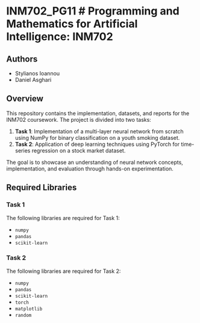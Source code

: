 # INM702_PG11 # Programming and Mathematics for Artificial Intelligence: INM702

## Authors
- Stylianos Ioannou
- Daniel Asghari

## Overview
This repository contains the implementation, datasets, and reports for the INM702 coursework. The project is divided into two tasks:

1. **Task 1**: Implementation of a multi-layer neural network from scratch using NumPy for binary classification on a youth smoking dataset.
2. **Task 2**: Application of deep learning techniques using PyTorch for time-series regression on a stock market dataset.

The goal is to showcase an understanding of neural network concepts, implementation, and evaluation through hands-on experimentation.

## Required Libraries
### Task 1
The following libraries are required for Task 1:
- `numpy` 
- `pandas` 
- `scikit-learn` 

### Task 2
The following libraries are required for Task 2:
- `numpy` 
- `pandas` 
- `scikit-learn` 
- `torch` 
- `matplotlib` 
- `random` 



